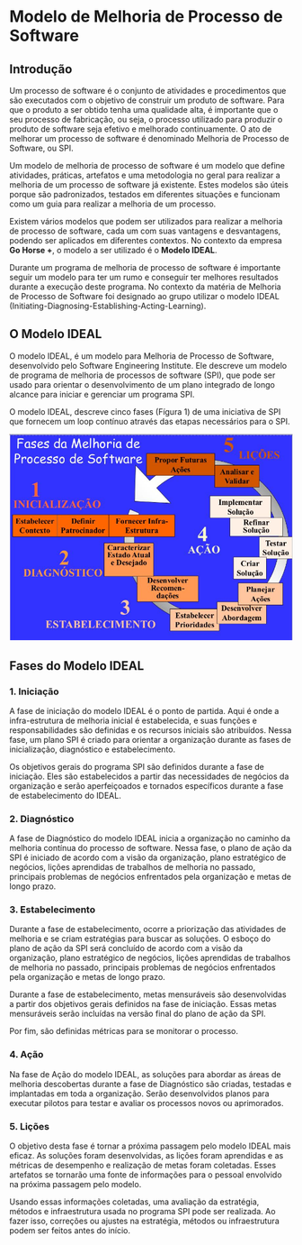 # Modelo de Melhoria de Processo de Software

## Introdução

Um processo de software é o conjunto de atividades e procedimentos que são executados com o objetivo de construir um produto de software. Para que o produto a ser obtido tenha uma qualidade alta, é importante que o seu processo de fabricação, ou seja, o processo utilizado para produzir o produto de software seja efetivo e melhorado continuamente. O ato de melhorar um processo de software é denominado Melhoria de Processo de Software, ou SPI.

Um modelo de melhoria de processo de software é um modelo que define atividades, práticas, artefatos e uma metodologia no geral para realizar a melhoria de um processo de software já existente. Estes modelos são úteis porque são padronizados, testados em diferentes situações e funcionam como um guia para realizar a melhoria de um processo.

Existem vários modelos que podem ser utilizados para realizar a melhoria de processo de software, cada um com suas vantagens e desvantagens, podendo ser aplicados em diferentes contextos. No contexto da empresa **Go Horse +**, o modelo a ser utilizado é o **Modelo IDEAL**.

Durante um programa de melhoria de processo de software é importante seguir um modelo para ter um rumo e conseguir ter melhores resultados durante a execução deste programa. No contexto da matéria de Melhoria de Processo de Software foi designado ao grupo utilizar o modelo IDEAL \(Initiating-Diagnosing-Establishing-Acting-Learning\).

## O Modelo IDEAL

O modelo IDEAL, é um modelo para Melhoria de Processo de Software, desenvolvido pelo Software Engineering Institute. Ele descreve um modelo de programa de melhoria de processos de software \(SPI\), que pode ser usado para orientar o desenvolvimento de um plano integrado de longo alcance para iniciar e gerenciar um programa SPI.

O modelo IDEAL, descreve cinco fases \(Fígura 1\) de uma iniciativa de SPI que fornecem um loop contínuo através das etapas necessários para o SPI.

![F&#xED;gura 1 - O modelo IDEAL. Fonte: Cristiane Soares Ramos.](.gitbook/assets/ideal.jpeg)

## Fases do Modelo IDEAL

### 1. Iniciação

A fase de iniciação do modelo IDEAL é o ponto de partida. Aqui é onde a infra-estrutura de melhoria inicial é estabelecida, e suas funções e responsabilidades são definidas e os recursos iniciais são atribuídos. Nessa fase, um plano SPI é criado para orientar a organização durante as fases de inicialização, diagnóstico e estabelecimento.

Os objetivos gerais do programa SPI são definidos durante a fase de iniciação. Eles são estabelecidos a partir das necessidades de negócios da organização e serão aperfeiçoados e tornados específicos durante a fase de estabelecimento do IDEAL.

### 2. Diagnóstico

A fase de Diagnóstico do modelo IDEAL inicia a organização no caminho da melhoria contínua do processo de software. Nessa fase, o plano de ação da SPI é iniciado de acordo com a visão da organização, plano estratégico de negócios, lições aprendidas de trabalhos de melhoria no passado, principais problemas de negócios enfrentados pela organização e metas de longo prazo.

### 3. Estabelecimento

Durante a fase de estabelecimento, ocorre a priorização das atividades de melhoria e se criam estratégias para buscar as soluções. O esboço do plano de ação da SPI será concluído de acordo com a visão da organização, plano estratégico de negócios, lições aprendidas de trabalhos de melhoria no passado, principais problemas de negócios enfrentados pela organização e metas de longo prazo.

Durante a fase de estabelecimento, metas mensuráveis ​​são desenvolvidas a partir dos objetivos gerais definidos na fase de iniciação. Essas metas mensuráveis ​​serão incluídas na versão final do plano de ação da SPI.

Por fim, são definidas métricas para se monitorar o processo.

### 4. Ação

Na fase de Ação do modelo IDEAL, as soluções para abordar as áreas de melhoria descobertas durante a fase de Diagnóstico são criadas, testadas e implantadas em toda a organização. Serão desenvolvidos planos para executar pilotos para testar e avaliar os processos novos ou aprimorados.

### 5. Lições

O objetivo desta fase é tornar a próxima passagem pelo modelo IDEAL mais eficaz. As soluções foram desenvolvidas, as lições foram aprendidas e as métricas de desempenho e realização de metas foram coletadas. Esses artefatos se tornarão uma fonte de informações para o pessoal envolvido na próxima passagem pelo modelo.

Usando essas informações coletadas, uma avaliação da estratégia, métodos e infraestrutura usada no programa SPI pode ser realizada. Ao fazer isso, correções ou ajustes na estratégia, métodos ou infraestrutura podem ser feitos antes do início.

